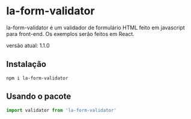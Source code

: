 # la-form-validator

la-form-validator é um validador de formulário HTML feito em javascript para front-end. 
Os exemplos serão feitos em React.

versão atual: 1.1.0

## Instalação
`npm i la-form-validator`

## Usando o pacote

[//]: <> (Para fazer validações em Node use o [pacote para Nodejs])

```javascript
import validator from 'la-form-validator'
```
